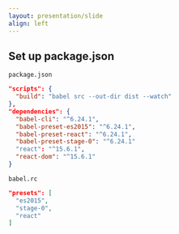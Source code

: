 ```yaml
---
layout: presentation/slide
align: left
---
```

## Set up package.json

`package.json`
```json
"scripts": {
  "build": "babel src --out-dir dist --watch"
},
"dependencies": {
  "babel-cli": "^6.24.1",
  "babel-preset-es2015": "^6.24.1",
  "babel-preset-react": "^6.24.1",
  "babel-preset-stage-0": "^6.24.1"
  "react": "^15.6.1",
  "react-dom": "^15.6.1"
}
```

`babel.rc`
```json
"presets": [
  "es2015",
  "stage-0",
  "react"
]
```
